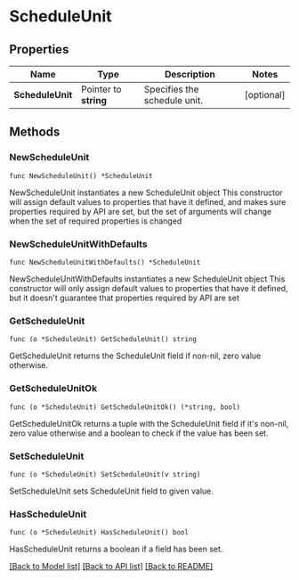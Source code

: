 # ScheduleUnit

## Properties

Name | Type | Description | Notes
------------ | ------------- | ------------- | -------------
**ScheduleUnit** | Pointer to **string** | Specifies the schedule unit. | [optional] 

## Methods

### NewScheduleUnit

`func NewScheduleUnit() *ScheduleUnit`

NewScheduleUnit instantiates a new ScheduleUnit object
This constructor will assign default values to properties that have it defined,
and makes sure properties required by API are set, but the set of arguments
will change when the set of required properties is changed

### NewScheduleUnitWithDefaults

`func NewScheduleUnitWithDefaults() *ScheduleUnit`

NewScheduleUnitWithDefaults instantiates a new ScheduleUnit object
This constructor will only assign default values to properties that have it defined,
but it doesn't guarantee that properties required by API are set

### GetScheduleUnit

`func (o *ScheduleUnit) GetScheduleUnit() string`

GetScheduleUnit returns the ScheduleUnit field if non-nil, zero value otherwise.

### GetScheduleUnitOk

`func (o *ScheduleUnit) GetScheduleUnitOk() (*string, bool)`

GetScheduleUnitOk returns a tuple with the ScheduleUnit field if it's non-nil, zero value otherwise
and a boolean to check if the value has been set.

### SetScheduleUnit

`func (o *ScheduleUnit) SetScheduleUnit(v string)`

SetScheduleUnit sets ScheduleUnit field to given value.

### HasScheduleUnit

`func (o *ScheduleUnit) HasScheduleUnit() bool`

HasScheduleUnit returns a boolean if a field has been set.


[[Back to Model list]](../README.md#documentation-for-models) [[Back to API list]](../README.md#documentation-for-api-endpoints) [[Back to README]](../README.md)


